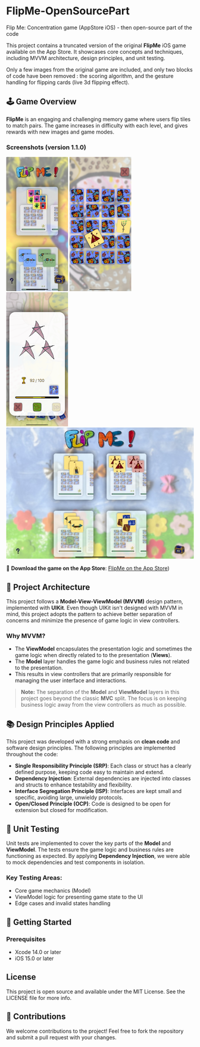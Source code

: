 # FlipMe-OpenSourcePart

Flip Me: Concentration game (AppStore iOS) - then open-source part of the code

This project contains a truncated version of the original **FlipMe** iOS game available on the App Store. It showcases core concepts and techniques, including MVVM architecture, design principles, and unit testing.

Only a few images from the original game are included, and only two blocks of code have been removed : the scoring algorithm, and the gesture handling for flipping cards (live 3d flipping effect).

## 🕹️ Game Overview

**FlipMe** is an engaging and challenging memory game where users flip tiles to match pairs. The game increases in difficulty with each level, and gives rewards with new images and game modes.

### Screenshots (version 1.1.0)

![iPhone-1](./documentation/screenshots/IMG_1.png)
![iPhone-2](./documentation/screenshots/IMG_2.PNG)
![iPhone-3](./documentation/screenshots/IMG_3.PNG)
![iPad-1](./documentation/screenshots/IMG_iPad_1.png)


🔗 **Download the game on the App Store**: [FlipMe on the App Store](https://apps.apple.com/us/app/flip-me-concentration-game/id6499492638?uo=4))


## 🔨 Project Architecture

This project follows a **Model-View-ViewModel (MVVM)** design pattern, implemented with **UIKit**. Even though UIKit isn't designed with MVVM in mind, this project adopts the pattern to achieve better separation of concerns and minimize the presence of game logic in view controllers.

### Why MVVM?
- The **ViewModel** encapsulates the presentation logic and sometimes the game logic when directly related to to the presentation (**Views**).
- The **Model** layer handles the game logic and business rules not related to the presentation.
- This results in view controllers that are primarily responsible for managing the user interface and interactions.

> **Note:** The separation of the **Model** and **ViewModel** layers in this project goes beyond the classic **MVC** split. The focus is on keeping business logic away from the view controllers as much as possible.

## 📚 Design Principles Applied

This project was developed with a strong emphasis on **clean code** and software design principles. The following principles are implemented throughout the code:

- **Single Responsibility Principle (SRP)**: Each class or struct has a clearly defined purpose, keeping code easy to maintain and extend.
- **Dependency Injection**: External dependencies are injected into classes and structs to enhance testability and flexibility.
- **Interface Segregation Principle (ISP)**: Interfaces are kept small and specific, avoiding large, unwieldy protocols.
- **Open/Closed Principle (OCP)**: Code is designed to be open for extension but closed for modification.

## 🧪 Unit Testing

Unit tests are implemented to cover the key parts of the **Model** and **ViewModel**. The tests ensure the game logic and business rules are functioning as expected. By applying **Dependency Injection**, we were able to mock dependencies and test components in isolation.

### Key Testing Areas:
- Core game mechanics (Model)
- ViewModel logic for presenting game state to the UI
- Edge cases and invalid states handling

## 🚀 Getting Started

### Prerequisites

- Xcode 14.0 or later
- iOS 15.0 or later

## License

This project is open source and available under the MIT License. See the LICENSE file for more info.

## 🙌 Contributions

We welcome contributions to the project! Feel free to fork the repository and submit a pull request with your changes.
